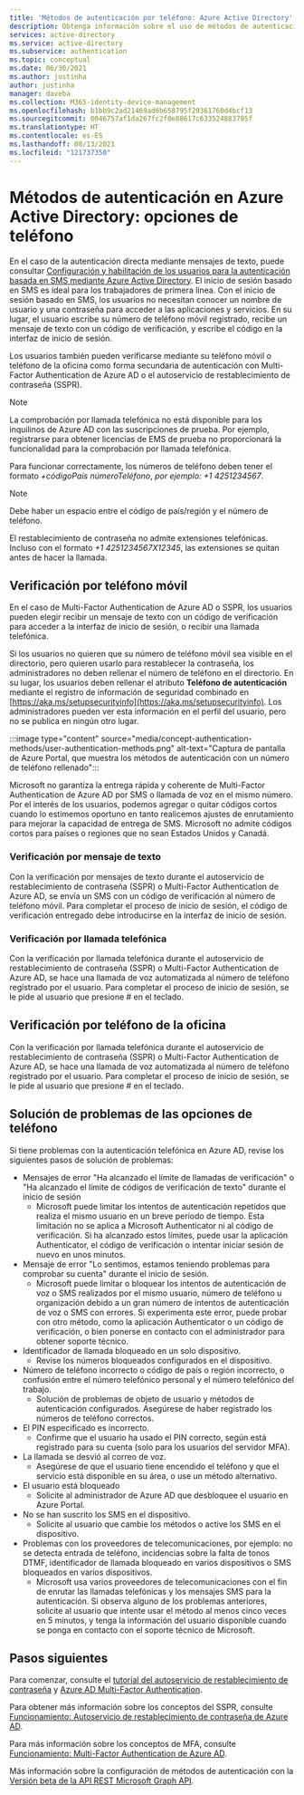 ```yaml
---
title: 'Métodos de autenticación por teléfono: Azure Active Directory'
description: Obtenga información sobre el uso de métodos de autenticación por teléfono en Azure Active Directory para ayudar a mejorar y proteger los eventos de inicio de sesión.
services: active-directory
ms.service: active-directory
ms.subservice: authentication
ms.topic: conceptual
ms.date: 06/30/2021
ms.author: justinha
author: justinha
manager: daveba
ms.collection: M365-identity-device-management
ms.openlocfilehash: b1bb9c2ad21469ad6b658795f29361760d4bcf13
ms.sourcegitcommit: 0046757af1da267fc2f0e88617c633524883795f
ms.translationtype: HT
ms.contentlocale: es-ES
ms.lasthandoff: 08/13/2021
ms.locfileid: "121737350"
---
```

# <a name="authentication-methods-in-azure-active-directory---phone-options"></a>Métodos de autenticación en Azure Active Directory: opciones de teléfono

En el caso de la autenticación directa mediante mensajes de texto, puede consultar [Configuración y habilitación de los usuarios para la autenticación basada en SMS mediante Azure Active Directory](howto-authentication-sms-signin.md). El inicio de sesión basado en SMS es ideal para los trabajadores de primera línea. Con el inicio de sesión basado en SMS, los usuarios no necesitan conocer un nombre de usuario y una contraseña para acceder a las aplicaciones y servicios. En su lugar, el usuario escribe su número de teléfono móvil registrado, recibe un mensaje de texto con un código de verificación, y escribe el código en la interfaz de inicio de sesión.

Los usuarios también pueden verificarse mediante su teléfono móvil o teléfono de la oficina como forma secundaria de autenticación con Multi-Factor Authentication de Azure AD o el autoservicio de restablecimiento de contraseña (SSPR). 

> [!NOTE]
> La comprobación por llamada telefónica no está disponible para los inquilinos de Azure AD con las suscripciones de prueba.  Por ejemplo, registrarse para obtener licencias de EMS de prueba no proporcionará la funcionalidad para la comprobación por llamada telefónica.

Para funcionar correctamente, los números de teléfono deben tener el formato *+códigoPaís númeroTeléfono*, *por ejemplo: +1 4251234567*.

> [!NOTE]
> Debe haber un espacio entre el código de país/región y el número de teléfono.
>
> El restablecimiento de contraseña no admite extensiones telefónicas. Incluso con el formato *+1 4251234567X12345*, las extensiones se quitan antes de hacer la llamada.

## <a name="mobile-phone-verification"></a>Verificación por teléfono móvil

En el caso de Multi-Factor Authentication de Azure AD o SSPR, los usuarios pueden elegir recibir un mensaje de texto con un código de verificación para acceder a la interfaz de inicio de sesión, o recibir una llamada telefónica.

Si los usuarios no quieren que su número de teléfono móvil sea visible en el directorio, pero quieren usarlo para restablecer la contraseña, los administradores no deben rellenar el número de teléfono en el directorio. En su lugar, los usuarios deben rellenar el atributo **Teléfono de autenticación** mediante el registro de información de seguridad combinado en [https://aka.ms/setupsecurityinfo](https://aka.ms/setupsecurityinfo). Los administradores pueden ver esta información en el perfil del usuario, pero no se publica en ningún otro lugar.

:::image type="content" source="media/concept-authentication-methods/user-authentication-methods.png" alt-text="Captura de pantalla de Azure Portal, que muestra los métodos de autenticación con un número de teléfono rellenado":::

Microsoft no garantiza la entrega rápida y coherente de Multi-Factor Authentication de Azure AD por SMS o llamada de voz en el mismo número. Por el interés de los usuarios, podemos agregar o quitar códigos cortos cuando lo estimemos oportuno en tanto realicemos ajustes de enrutamiento para mejorar la capacidad de entrega de SMS. Microsoft no admite códigos cortos para países o regiones que no sean Estados Unidos y Canadá.

### <a name="text-message-verification"></a>Verificación por mensaje de texto

Con la verificación por mensajes de texto durante el autoservicio de restablecimiento de contraseña (SSPR) o Multi-Factor Authentication de Azure AD, se envía un SMS con un código de verificación al número de teléfono móvil. Para completar el proceso de inicio de sesión, el código de verificación entregado debe introducirse en la interfaz de inicio de sesión.

### <a name="phone-call-verification"></a>Verificación por llamada telefónica

Con la verificación por llamada telefónica durante el autoservicio de restablecimiento de contraseña (SSPR) o Multi-Factor Authentication de Azure AD, se hace una llamada de voz automatizada al número de teléfono registrado por el usuario. Para completar el proceso de inicio de sesión, se le pide al usuario que presione # en el teclado.

## <a name="office-phone-verification"></a>Verificación por teléfono de la oficina

Con la verificación por llamada telefónica durante el autoservicio de restablecimiento de contraseña (SSPR) o Multi-Factor Authentication de Azure AD, se hace una llamada de voz automatizada al número de teléfono registrado por el usuario. Para completar el proceso de inicio de sesión, se le pide al usuario que presione # en el teclado. 

## <a name="troubleshooting-phone-options"></a>Solución de problemas de las opciones de teléfono

Si tiene problemas con la autenticación telefónica en Azure AD, revise los siguientes pasos de solución de problemas:

* Mensajes de error "Ha alcanzado el límite de llamadas de verificación" o "Ha alcanzado el límite de códigos de verificación de texto" durante el inicio de sesión
   * Microsoft puede limitar los intentos de autenticación repetidos que realiza el mismo usuario en un breve período de tiempo. Esta limitación no se aplica a Microsoft Authenticator ni al código de verificación. Si ha alcanzado estos límites, puede usar la aplicación Authenticator, el código de verificación o intentar iniciar sesión de nuevo en unos minutos.
* Mensaje de error "Lo sentimos, estamos teniendo problemas para comprobar su cuenta" durante el inicio de sesión.
   * Microsoft puede limitar o bloquear los intentos de autenticación de voz o SMS realizados por el mismo usuario, número de teléfono u organización debido a un gran número de intentos de autenticación de voz o SMS con errores. Si experimenta este error, puede probar con otro método, como la aplicación Authenticator o un código de verificación, o bien ponerse en contacto con el administrador para obtener soporte técnico.
* Identificador de llamada bloqueado en un solo dispositivo.
   * Revise los números bloqueados configurados en el dispositivo.
* Número de teléfono incorrecto o código de país o región incorrecto, o confusión entre el número telefónico personal y el número telefónico del trabajo.
   * Solución de problemas de objeto de usuario y métodos de autenticación configurados. Asegúrese de haber registrado los números de teléfono correctos.
* El PIN especificado es incorrecto.
   * Confirme que el usuario ha usado el PIN correcto, según está registrado para su cuenta (solo para los usuarios del servidor MFA).
* La llamada se desvió al correo de voz.
   * Asegúrese de que el usuario tiene encendido el teléfono y que el servicio está disponible en su área, o use un método alternativo.
* El usuario está bloqueado
   * Solicite al administrador de Azure AD que desbloquee el usuario en Azure Portal.
* No se han suscrito los SMS en el dispositivo.
   * Solicite al usuario que cambie los métodos o active los SMS en el dispositivo.
* Problemas con los proveedores de telecomunicaciones, por ejemplo: no se detecta entrada de teléfono, incidencias sobre la falta de tonos DTMF, identificador de llamada bloqueado en varios dispositivos o SMS bloqueados en varios dispositivos.
   * Microsoft usa varios proveedores de telecomunicaciones con el fin de enrutar las llamadas telefónicas y los mensajes SMS para la autenticación. Si observa alguno de los problemas anteriores, solicite al usuario que intente usar el método al menos cinco veces en 5 minutos, y tenga la información del usuario disponible cuando se ponga en contacto con el soporte técnico de Microsoft.

## <a name="next-steps"></a>Pasos siguientes

Para comenzar, consulte el [tutorial del autoservicio de restablecimiento de contraseña][tutorial-sspr] y [Azure AD Multi-Factor Authentication][tutorial-azure-mfa].

Para obtener más información sobre los conceptos del SSPR, consulte [Funcionamiento: Autoservicio de restablecimiento de contraseña de Azure AD][concept-sspr].

Para más información sobre los conceptos de MFA, consulte [Funcionamiento: Multi-Factor Authentication de Azure AD][concept-mfa].

Más información sobre la configuración de métodos de autenticación con la [Versión beta de la API REST Microsoft Graph API](/graph/api/resources/authenticationmethods-overview?view=graph-rest-beta&preserve-view=true).

<!-- INTERNAL LINKS -->
[tutorial-sspr]: tutorial-enable-sspr.md
[tutorial-azure-mfa]: tutorial-enable-azure-mfa.md
[concept-sspr]: concept-sspr-howitworks.md
[concept-mfa]: concept-mfa-howitworks.md
